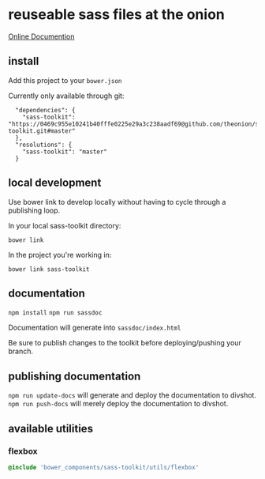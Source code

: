 # reuseable sass files at the onion

<a href="http://development.sass-toolkit.divshot.io/">Online Documention</a>

## install

Add this project to your `bower.json`

Currently only available through git:

```
  "dependencies": {
    "sass-toolkit": "https://0469c955e10241b40fffe0225e29a3c238aadf69@github.com/theonion/sass-toolkit.git#master"
  },
  "resolutions": {
    "sass-toolkit": "master"
  }
```

## local development

Use bower link to develop locally without having to cycle through a
publishing loop.

In your local sass-toolkit directory:
```
bower link
```

In the project you're working in:
```
bower link sass-toolkit
```

## documentation

`npm install`
`npm run sassdoc`

Documentation will generate into `sassdoc/index.html`

Be sure to publish changes to the toolkit before deploying/pushing your
branch.

## publishing documentation

`npm run update-docs` will generate and deploy the documentation to divshot.
`npm run push-docs` will merely deploy the documentation to divshot.

## available utilities

### flexbox

```sass
@include 'bower_components/sass-toolkit/utils/flexbox'
```
